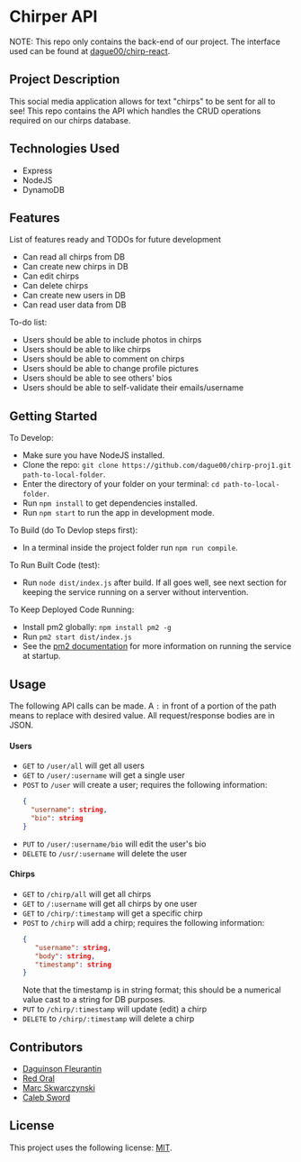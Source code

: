 # Chirper API

NOTE: This repo only contains the back-end of our project.
The interface used can be found at [dague00/chirp-react](https://github.com/dague00/chirp-react).

## Project Description

This social media application allows for text "chirps" to be sent for all to see!
This repo contains the API which handles the CRUD operations required on our chirps database.

## Technologies Used

- Express
- NodeJS
- DynamoDB

## Features

List of features ready and TODOs for future development
- Can read all chirps from DB
- Can create new chirps in DB
- Can edit chirps
- Can delete chirps
- Can create new users in DB
- Can read user data from DB

To-do list:
- Users should be able to include photos in chirps
- Users should be able to like chirps
- Users should be able to comment on chirps
- Users should be able to change profile pictures
- Users should be able to see others' bios
- Users should be able to self-validate their emails/username

## Getting Started
   
To Develop:
- Make sure you have NodeJS installed.
- Clone the repo: ```git clone https://github.com/dague00/chirp-proj1.git path-to-local-folder```.
- Enter the directory of your folder on your terminal: ```cd path-to-local-folder```.
- Run ```npm install``` to get dependencies installed.
- Run ```npm start``` to run the app in development mode.

To Build (do To Devlop steps first):
- In a terminal inside the project folder run `npm run compile`.

To Run Built Code (test):
- Run `node dist/index.js` after build. If all goes well, see next section for keeping the service running on a server without intervention.

To Keep Deployed Code Running:
- Install pm2 globally: `npm install pm2 -g`
- Run `pm2 start dist/index.js`
- See the [pm2 documentation](https://pm2.keymetrics.io/docs/usage/quick-start/) for more information on running the service at startup.


## Usage

The following API calls can be made.
A `:` in front of a portion of the path means to replace with desired value.
All request/response bodies are in JSON.

#### Users
- `GET` to `/user/all` will get all users
- `GET` to `/user/:username` will get a single user
- `POST` to `/user` will create a user; requires the following information:
   ```JSON
   {
     "username": string,
     "bio": string
   }
   ```
- `PUT` to `/user/:username/bio` will edit the user's bio
- `DELETE` to `/usr/:username` will delete the user

#### Chirps
- `GET` to `/chirp/all` will get all chirps
- `GET` to `/:username` will get all chirps by one user
- `GET` to `/chirp/:timestamp` will get a specific chirp
- `POST` to `/chirp` will add a chirp; requires the following information:
   ```JSON
   {
      "username": string,
      "body": string,
      "timestamp": string
   }
   ```
   Note that the timestamp is in string format; this should be a numerical value cast to a string for DB purposes.
- `PUT` to `/chirp/:timestamp` will update (edit) a chirp
- `DELETE` to `/chirp/:timestamp` will delete a chirp

## Contributors

- [Daguinson Fleurantin](https://github.com/dague00)
- [Red Oral](https://github.com/redoral)
- [Marc Skwarczynski](https://github.com/marcski55)
- [Caleb Sword](https://github.com/calebmsword)

## License

This project uses the following license: [MIT](https://github.com/dague00/chirp-proj1/blob/51cb09bfc21f852797b836455cc1a29b2e18bd4e/LICENSE).

